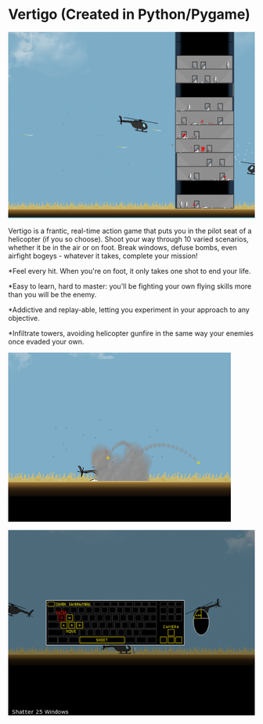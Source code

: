 # Vertigo (Created in Python/Pygame)

![Alt text](/Screenshots/tower.png?raw=true "Cover")

Vertigo is a frantic, real-time action game that puts you in the pilot seat of a helicopter (if you so choose). Shoot your way through 10 varied scenarios, whether it be in the air or on foot. Break windows, defuse bombs, even airfight bogeys - whatever it takes, complete your mission! 

*Feel every hit. When you're on foot, it only takes one shot to end your life. 

*Easy to learn, hard to master: you'll be fighting your own flying skills more than you will be the enemy. 

*Addictive and replay-able, letting you experiment in your approach to any objective. 

*Infiltrate towers, avoiding helicopter gunfire in the same way your enemies once evaded your own.

![Alt text](/Screenshots/vertigo_explosion.png?raw=true "Cover")

![Alt text](/Screenshots/controls.png?raw=true "Cover")
